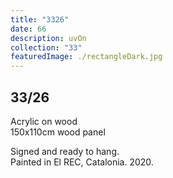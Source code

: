 ```yaml
---
title: "3326"
date: 66
description: uvOn
collection: "33"
featuredImage: ./rectangleDark.jpg
---
```


## 33/26

Acrylic on wood<br/>
150x110cm wood panel

Signed and ready to hang.<br/>
Painted in El REC, Catalonia. 2020.